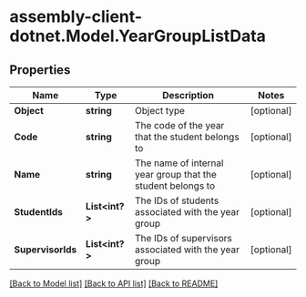# assembly-client-dotnet.Model.YearGroupListData
## Properties

Name | Type | Description | Notes
------------ | ------------- | ------------- | -------------
**Object** | **string** | Object type | [optional] 
**Code** | **string** | The code of the year that the student belongs to | [optional] 
**Name** | **string** | The name of internal year group that the student belongs to | [optional] 
**StudentIds** | **List&lt;int?&gt;** | The IDs of students associated with the year group | [optional] 
**SupervisorIds** | **List&lt;int?&gt;** | The IDs of supervisors associated with the year group | [optional] 

[[Back to Model list]](../README.md#documentation-for-models) [[Back to API list]](../README.md#documentation-for-api-endpoints) [[Back to README]](../README.md)

